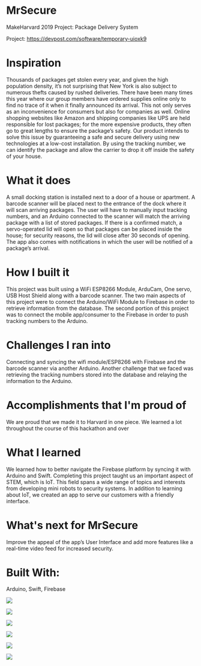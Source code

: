 # MrSecure
MakeHarvard 2019 Project: Package Delivery System

Project: https://devpost.com/software/temporary-uioxk9
 
# Inspiration
Thousands of packages get stolen every year, and given the high population density, it’s not surprising that New York is also subject to numerous thefts caused by rushed deliveries. There have been many times this year where our group members have ordered supplies online only to find no trace of it when it finally announced its arrival. This not only serves as an inconvenience for consumers but also for companies as well. Online shopping websites like Amazon and shipping companies like UPS are held responsible for lost packages; for the more expensive products, they often go to great lengths to ensure the package’s safety. Our product intends to solve this issue by guaranteeing a safe and secure delivery using new technologies at a low-cost installation. By using the tracking number, we can identify the package and allow the carrier to drop it off inside the safety of your house.

# What it does
A small docking station is installed next to a door of a house or apartment. A barcode scanner will be placed next to the entrance of the dock where it will scan arriving packages. The user will have to manually input tracking numbers, and an Arduino connected to the scanner will match the arriving package with a list of stored packages. If there is a confirmed match, a servo-operated lid will open so that packages can be placed inside the house; for security reasons, the lid will close after 30 seconds of opening. The app also comes with notifications in which the user will be notified of a package’s arrival.

# How I built it
This project was built using a WiFi ESP8266 Module, ArduCam, One servo, USB Host Shield along with a barcode scanner. The two main aspects of this project were to connect the Arduino/WiFi Module to Firebase in order to retrieve information from the database. The second portion of this project was to connect the mobile app/consumer to the Firebase in order to push tracking numbers to the Arduino.

# Challenges I ran into
Connecting and syncing the wifi module/ESP8266 with Firebase and the barcode scanner via another Arduino. Another challenge that we faced was retrieving the tracking numbers stored into the database and relaying the information to the Arduino.

# Accomplishments that I'm proud of
We are proud that we made it to Harvard in one piece. We learned a lot throughout the course of this hackathon and over

# What I learned
We learned how to better navigate the Firebase platform by syncing it with Arduino and Swift. Completing this project taught us an important aspect of STEM, which is IoT. This field spans a wide range of topics and interests from developing mini robots to security systems. In addition to learning about IoT, we created an app to serve our customers with a friendly interface.

# What's next for MrSecure
Improve the appeal of the app’s User Interface and add more features like a real-time video feed for increased security.

# Built With:
Arduino, Swift, Firebase

![](20190203_114736.jpg)

![](IMG_8428.jpg)

![](IMG_8429.jpg)

![](IMG_8430.jpg)

![](20190203_012126.jpg)

![](20190202_094717.jpg)
